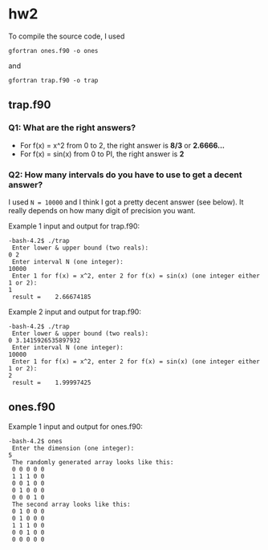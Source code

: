 # hw2

To compile the source code, I used

```
gfortran ones.f90 -o ones
```
and

```
gfortran trap.f90 -o trap
```

## trap.f90

### Q1: What are the right answers?

* For f(x) = x^2 from 0 to 2, the right answer is **8/3** or **2.6666...**
* For f(x) = sin(x) from 0 to PI, the right answer is  **2**

### Q2: How many intervals do you have to use to get a decent answer? 

I used `N = 10000` and I think I got a pretty decent answer (see below). It really depends on how many digit of precision you want. 

Example 1 input and output for trap.f90: 

```
-bash-4.2$ ./trap
 Enter lower & upper bound (two reals):
0 2
 Enter interval N (one integer):
10000
 Enter 1 for f(x) = x^2, enter 2 for f(x) = sin(x) (one integer either 1 or 2):
1
 result =    2.66674185
```

Example 2 input and output for trap.f90: 

```
-bash-4.2$ ./trap
 Enter lower & upper bound (two reals):
0 3.1415926535897932
 Enter interval N (one integer):
10000
 Enter 1 for f(x) = x^2, enter 2 for f(x) = sin(x) (one integer either 1 or 2):
2
 result =    1.99997425
```

## ones.f90 

Example 1 input and output for ones.f90: 

```
-bash-4.2$ ones
 Enter the dimension (one integer):
5
 The randomly generated array looks like this:
 0 0 0 0 0
 1 1 1 0 0
 0 0 1 0 0
 0 1 0 0 0
 0 0 0 1 0
 The second array looks like this:
 0 1 0 0 0
 0 1 0 0 0
 1 1 1 0 0
 0 0 1 0 0
 0 0 0 0 0
```
